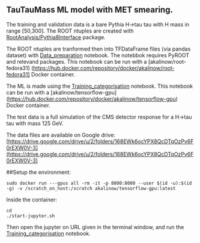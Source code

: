 ## TauTauMass ML model with MET smearing.

The training and validation data is a bare Pythia H->tau tau with H mass in range [50,300].
The ROOT ntuples are created with [RootAnalysis/Pythia8Interface](https://github.com/akalinow/RootAnalysis/tree/devel_AK/HTauTau/Pythia8Interface)
package.

The ROOT ntuples are tranformed then into TFDataFrame files (via pandas dataset) with
[Data_preparation](Data_preparation.ipynb) notebook. The notebbok requires PyROOT and relevand packages.
This notebook can be run with a [akalinow/root-fedora31] (https://hub.docker.com/repository/docker/akalinow/root-fedora31] Docker container.

The ML is made using the [Training_categorisation](Training_categorisation.ipynb) notebook. This notebook can be run with
a [akalinow/tensorflow-gpu] (https://hub.docker.com/repository/docker/akalinow/tensorflow-gpu) Docker container.

The test data is a full simulation of the CMS detector response for a H->tau tau with mass 125 GeV. 

The data files are available on Google drive:
[https://drive.google.com/drive/u/2/folders/168EWk6ocYPX8QcDTqOzPv6F0rEXW0V-3](https://drive.google.com/drive/u/2/folders/168EWk6ocYPX8QcDTqOzPv6F0rEXW0V-3)

##Setup the environment:
```
sudo docker run ---gpus all -rm -it -p 8000:8000 --user $(id -u):$(id -g) -v /scratch_on_host:/scratch akalinow/tensorflow-gpu:latest
```

Inside the container:

```
cd
./start-jupyter.sh
```

Then open the jupyter on URL given in the terminal window, and run the [Training_categorisation](Training_categorisation.ipynb) notebook.



